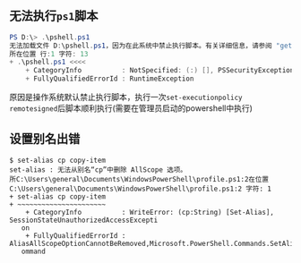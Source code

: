## 无法执行`ps1`脚本
```ps1
PS D:\> .\pshell.ps1
无法加载文件 D:\pshell.ps1，因为在此系统中禁止执行脚本。有关详细信息，请参阅 "get-help about_signing"。
所在位置 行:1 字符: 13
+ .\pshell.ps1 <<<<
    + CategoryInfo          : NotSpecified: (:) [], PSSecurityException  
    + FullyQualifiedErrorId : RuntimeException  
```

原因是操作系统默认禁止执行脚本，执行一次`set-executionpolicy remotesigned`后脚本顺利执行(需要在管理员启动的powershell中执行)

## 设置别名出错 

```
$ set-alias cp copy-item
set-alias : 无法从别名“cp”中删除 AllScope 选项。
所C:\Users\general\Documents\WindowsPowerShell\profile.ps1:2在位置 C:\Users\general\Documents\WindowsPowerShell\profile.ps1:2 字符: 1
+ set-alias cp copy-item
+ ~~~~~~~~~~~~~~~~~~~~~~
    + CategoryInfo          : WriteError: (cp:String) [Set-Alias], SessionStateUnauthorizedAccessExcepti
   on
    + FullyQualifiedErrorId : AliasAllScopeOptionCannotBeRemoved,Microsoft.PowerShell.Commands.SetAliasC
   ommand
```
